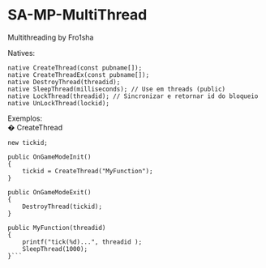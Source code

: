 # SA-MP-MultiThread
Multithreading by Fro1sha

Natives:
```pawn
native CreateThread(const pubname[]);
native CreateThreadEx(const pubname[]);
native DestroyThread(threadid);
native SleepThread(milliseconds); // Use em threads (public)
native LockThread(threadid); // Sincronizar e retornar id do bloqueio
native UnLockThread(lockid);
```
Exemplos:<br />
� CreateThread
```pawn
new tickid;

public OnGameModeInit()
{
	tickid = CreateThread("MyFunction");
}

public OnGameModeExit()
{
	DestroyThread(tickid);
}

public MyFunction(threadid)
{
	printf("tick(%d)...", threadid );
	SleepThread(1000);
}```

